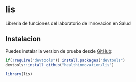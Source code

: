 
<!-- README.md is generated from README.Rmd. Please edit that file -->

# lis

Libreria de funciones del laboratorio de Innovacion en Salud

## Instalacion

Puedes instalar la version de prueba desde
[GitHub](https://github.com/):

``` r
if(!require("devtools")) install.packages("devtools")
devtools::install_github("healthinnovation/lis")
```

``` r
library(lis)
```
